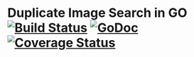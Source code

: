 Duplicate Image Search in GO
[![Build Status](https://travis-ci.org/abates/disgo.svg?branch=develop)](https://travis-ci.org/abates/disgo) [![GoDoc](https://godoc.org/github.com/abates/disgo?status.png)](https://godoc.org/github.com/abates/disgo) [![Coverage Status](https://coveralls.io/repos/github/abates/disgo/badge.svg?branch=develop)](https://coveralls.io/github/abates/disgo?branch=develop)
======

